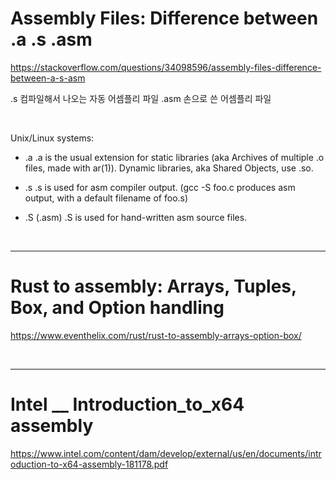 # Assembly Files: Difference between .a .s .asm 

https://stackoverflow.com/questions/34098596/assembly-files-difference-between-a-s-asm

.s 컴파일해서 나오는 자동 어셈플리 파일
.asm 손으로 쓴 어셈플리 파일

<br>

 Unix/Linux systems:

- .a
.a is the usual extension for static libraries (aka Archives of multiple .o files, made with ar(1)). Dynamic libraries, aka Shared Objects, use .so.

- .s
.s is used for asm compiler output. (gcc -S foo.c produces asm output, with a default filename of foo.s)

- .S (.asm)
.S is used for hand-written asm source files.

<br>

<hr>


# Rust to assembly: Arrays, Tuples, Box, and Option handling

https://www.eventhelix.com/rust/rust-to-assembly-arrays-option-box/

<br>


<hr>

# Intel __ Introduction_to_x64 assembly

https://www.intel.com/content/dam/develop/external/us/en/documents/introduction-to-x64-assembly-181178.pdf
